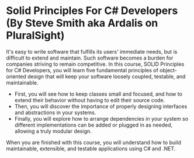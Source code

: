 # Solid Principles For C# Developers (By Steve Smith aka Ardalis on PluralSight)
It's easy to write software that fulfills its users' immediate needs, but is difficult to extend and maintain. 
Such software becomes a burden for companies striving to remain competitive. 
In this course, SOLID Principles for C# Developers, you will learn five fundamental principles of object-oriented design that will keep your software loosely coupled, testable, and maintainable.

- First, you will see how to keep classes small and focused, and how to extend their behavior without having to edit their source code. 
- Then, you will discover the importance of properly designing interfaces and abstractions in your systems. 
- Finally, you will explore how to arrange dependencies in your system so different implementations can be added or plugged in as needed, allowing a truly modular design. 

When you are finished with this course, you will understand how to build maintainable, extensible, and testable applications using C# and .NET.
